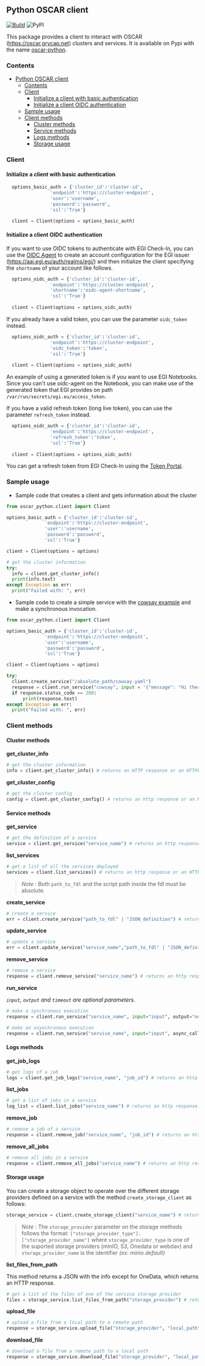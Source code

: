 ## Python OSCAR client

[![Build](https://github.com/grycap/oscar_python/actions/workflows/main.yaml/badge.svg)](https://github.com/grycap/oscar_python/actions/workflows/main.yaml)
![PyPI](https://img.shields.io/pypi/v/oscar_python)

This package provides a client to interact with OSCAR (https://oscar.grycap.net) clusters and services. It is available on Pypi with the name [oscar-python](https://pypi.org/project/oscar-python/).

### Contents
- [Python OSCAR client](#python-oscar-client)
  - [Contents](#contents)
  - [Client](#client)
    - [Initialize a client with basic authentication](#initialize-a-client-with-basic-authentication)
    - [Initialize a client OIDC authentication](#initialize-a-client-oidc-authentication)
  - [Sample usage](#sample-usage)
  - [Client methods](#client-methods)
    - [Cluster methods](#cluster-methods)
    - [Service methods](#service-methods)
    - [Logs methods](#logs-methods)
    - [Storage usage](#storage-usage)

### Client

#### Initialize a client with basic authentication
``` python
  options_basic_auth = {'cluster_id':'cluster-id',
                'endpoint':'https://cluster-endpoint',
                'user':'username',
                'password':'password',
                'ssl':'True'}

  client = Client(options = options_basic_auth)
```
#### Initialize a client OIDC authentication

If you want to use OIDC tokens to authenticate with EGI Check-In, you can use the [OIDC Agent](https://indigo-dc.gitbook.io/oidc-agent/) to create an account configuration for the EGI issuer (https://aai.egi.eu/auth/realms/egi/) and then initialize the client specifying the `shortname` of your account like follows.

``` python
  options_oidc_auth = {'cluster_id':'cluster-id',
                'endpoint':'https://cluster-endpoint',
                'shortname':'oidc-agent-shortname',
                'ssl':'True'}
                
  client = Client(options = options_oidc_auth)
```

If you already have a valid token, you can use the parameter `oidc_token` instead.

``` python
  options_oidc_auth = {'cluster_id':'cluster-id',
                'endpoint':'https://cluster-endpoint',
                'oidc_token':'token',
                'ssl':'True'}
                
  client = Client(options = options_oidc_auth)
```
An example of using a generated token is if you want to use EGI Notebooks. Since you can't use oidc-agent on the Notebook, you can make use of the generated token that EGI provides on path `/var/run/secrets/egi.eu/access_token`.

If you have a valid refresh token (long live token), you can use the parameter `refresh_token` instead.

``` python
  options_oidc_auth = {'cluster_id':'cluster-id',
                'endpoint':'https://cluster-endpoint',
                'refresh_token':'token',
                'ssl':'True'}
                
  client = Client(options = options_oidc_auth)
```

You can get a refresh token from EGI Check-In using the [Token Portal](https://aai.egi.eu/token).

### Sample usage

- Sample code that creates a client and gets information about the cluster

``` python
from oscar_python.client import Client

options_basic_auth = {'cluster_id':'cluster-id',
              'endpoint':'https://cluster-endpoint',
              'user':'username',
              'password':'password',
              'ssl':'True'}

client = Client(options = options)

# get the cluster information
try:
  info = client.get_cluster_info()
  print(info.text)
except Exception as err:
  print("Failed with: ", err)
```

- Sample code to create a simple service with the [cowsay example](https://github.com/grycap/oscar/tree/master/examples/cowsay) and make a synchronous invocation.

``` python
from oscar_python.client import Client

options_basic_auth = {'cluster_id':'cluster-id',
              'endpoint':'https://cluster-endpoint',
              'user':'username',
              'password':'password',
              'ssl':'True'}

client = Client(options = options)

try:
  client.create_service("/absolute_path/cowsay.yaml")
  response = client.run_service("cowsay", input = '{"message": "Hi there"}')   
  if response.status_code == 200:
      print(response.text)
except Exception as err:
  print("Failed with: ", err)
```

### Client methods

#### Cluster methods

**get_cluster_info**
``` python
# get the cluster information
info = client.get_cluster_info() # returns an HTTP response or an HTTPError
```

**get_cluster_config**
``` python
# get the cluster config
config = client.get_cluster_config() # returns an http response or an HTTPError
```

#### Service methods

**get_service**
``` python
# get the definition of a service 
service = client.get_service("service_name") # returns an http response or an HTTPError
```

**list_services**
``` python
# get a list of all the services deployed 
services = client.list_services() # returns an http response or an HTTPError
```

> _Note_ : Both `path_to_fdl` and the script path inside the fdl must be absolute.

**create_service**
``` python
# create a service 
err = client.create_service("path_to_fdl" | "JSON_definition") # returns nothing if the service is created or an error if something goes wrong
```

**update_service**
``` python
# update a service 
err = client.update_service("service_name","path_to_fdl" | "JSON_definition") # returns nothing if the service is created or an error if something goes wrong
```

**remove_service**
``` python
# remove a service 
response = client.remove_service("service_name") # returns an http response
```

**run_service**

 *`input`, `output` and `timeout` are optional parameters.*

``` python
# make a synchronous execution 
response = client.run_service("service_name", input="input", output="out.png", timeout=100) # returns an http response

# make an asynchronous execution
response = client.run_service("service_name", input="input", async_call=True) # returns an http response
```

#### Logs methods

**get_job_logs**
``` python
# get logs of a job
logs = client.get_job_logs("service_name", "job_id") # returns an http response
```

**list_jobs**
``` python
# get a list of jobs in a service
log_list = client.list_jobs("service_name") # returns an http response
```

**remove_job**
``` python
# remove a job of a service
response = client.remove_job("service_name", "job_id") # returns an http response
```

**remove_all_jobs**
``` python
# remove all jobs in a service
response = client.remove_all_jobs("service_name") # returns an http response
```

#### Storage usage

You can create a storage object to operate over the different storage providers defined on a service with the method `create_storage_client` as follows:

``` python
storage_service = client.create_storage_client("service_name") # returns a storage object
```
> _Note_ : The `storage_provider` parameter on the storage methods follows the format: `["storage_provider_type"].["storage_provider_name"]` where `storage_provider_type` is one of the suported storage providers (minIO, S3, Onedata or webdav) and `storage_provider_name` is the identifier _(ex: minio.default)_

**list_files_from_path**

This method returns a JSON with the info except for OneData, which returns an HTTP response.

``` python
# get a list of the files of one of the service storage provider 
files = storage_service.list_files_from_path("storage_provider") # returns json
```

**upload_file**
``` python
# upload a file from a local path to a remote path 
response = storage_service.upload_file("storage_provider", "local_path", "remote_path")
```

**download_file**
``` python
# download a file from a remote path to a local path 
response = storage_service.download_file("storage_provider", "local_path", "remote_path")
```
